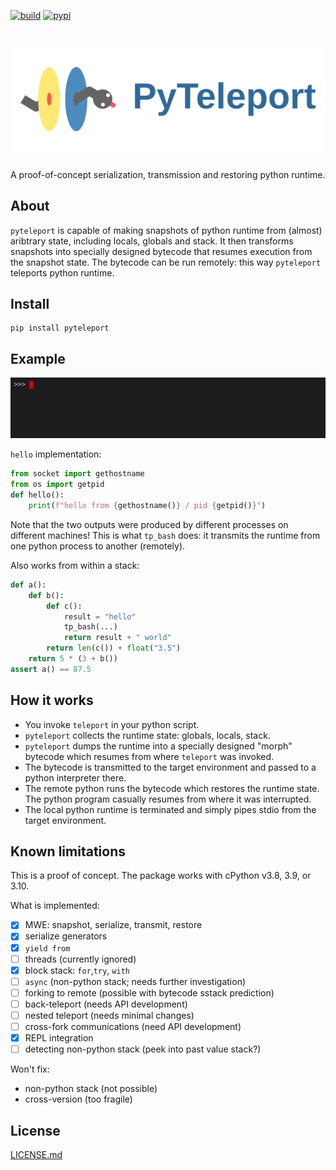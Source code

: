 [![build](https://github.com/pulkin/pyteleport/actions/workflows/test.yml/badge.svg)](https://github.com/pulkin/pyteleport/actions)
[![pypi](https://img.shields.io/pypi/v/pyteleport)](https://pypi.org/project/pyteleport/)

# ![icon](resources/icon-full.svg)

A proof-of-concept serialization, transmission and restoring python runtime.

About
-----

`pyteleport` is capable of making snapshots of python runtime from
(almost) aribtrary state, including locals, globals and stack.
It then transforms snapshots into specially designed bytecode that
resumes execution from the snapshot state.
The bytecode can be run remotely: this way `pyteleport` teleports
python runtime.

Install
-------

```
pip install pyteleport
```

Example
-------

![term cast 0](resources/cast0.gif)

`hello` implementation:

```python
from socket import gethostname
from os import getpid
def hello():
    print(f"hello from {gethostname()} / pid {getpid()}")
```

Note that the two outputs were produced by different processes on different machines! This is what
`tp_bash` does: it transmits the runtime from one python process to another (remotely).

Also works from within a stack:

```python
def a():
    def b():
        def c():
            result = "hello"
            tp_bash(...)
            return result + " world"
        return len(c()) + float("3.5")
    return 5 * (3 + b())
assert a() == 87.5
```

How it works
------------

* You invoke `teleport` in your python script.
* `pyteleport` collects the runtime state: globals, locals, stack.
* `pyteleport` dumps the runtime into a specially designed "morph" bytecode
  which resumes from where `teleport` was invoked.
* The bytecode is transmitted to the target environment and passed to a
  python interpreter there.
* The remote python runs the bytecode which restores the runtime state.
  The python program casually resumes from where it was interrupted.
* The local python runtime is terminated and simply pipes stdio from the
  target environment.

Known limitations
-----------------

This is a proof of concept.
The package works with cPython v3.8, 3.9, or 3.10.

What is implemented:

- [x] MWE: snapshot, serialize, transmit, restore
- [x] serialize generators
- [x] `yield from`
- [ ] threads (currently ignored)
- [x] block stack: `for`,`try`, `with`
- [ ] `async` (non-python stack; needs further investigation)
- [ ] forking to remote (possible with bytecode sstack prediction)
- [ ] back-teleport (needs API development)
- [ ] nested teleport (needs minimal changes)
- [ ] cross-fork communications (need API development)
- [x] REPL integration
- [ ] detecting non-python stack (peek into past value stack?)

Won't fix:

- non-python stack (not possible)
- cross-version (too fragile)

License
-------

[LICENSE.md](LICENSE.md)

